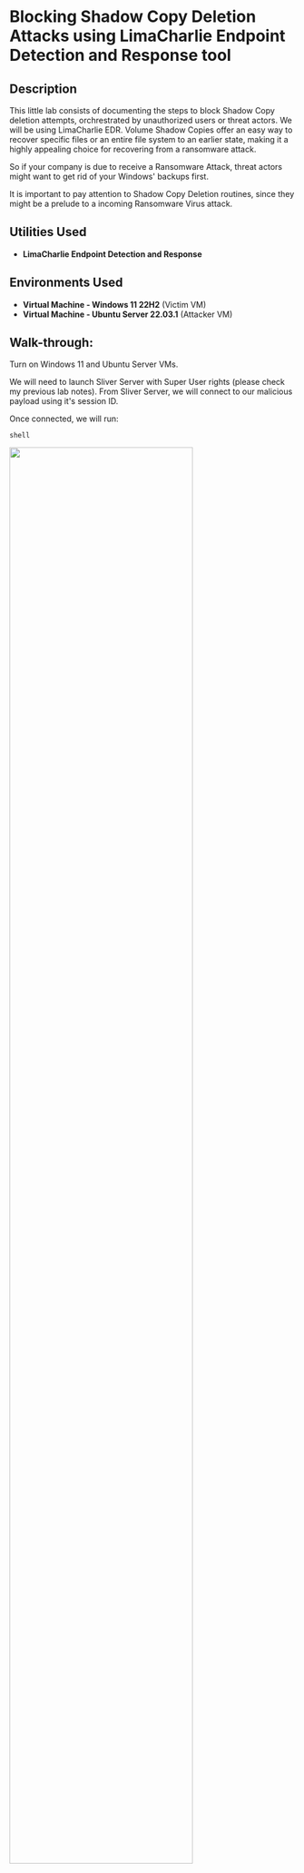 <h1>Blocking Shadow Copy Deletion Attacks using LimaCharlie Endpoint Detection and Response tool</h1>

<h2>Description</h2>
This little lab consists of documenting the steps to block Shadow Copy deletion attempts, orchrestrated by unauthorized users or threat actors. We will be using LimaCharlie EDR.
Volume Shadow Copies offer an easy way to recover specific files or an entire file system to an earlier state, making it a highly appealing choice for recovering from a ransomware attack.

So if your company is due to receive a Ransomware Attack, threat actors might want to get rid of your Windows' backups first.

It is important to pay attention to Shadow Copy Deletion routines, since they might be a prelude to a incoming Ransomware Virus attack.
<br />

<h2>Utilities Used</h2>

- <b>LimaCharlie Endpoint Detection and Response</b> 

<h2>Environments Used </h2>

- <b>Virtual Machine - Windows 11 22H2</b> (Victim VM) 
- <b>Virtual Machine - Ubuntu Server 22.03.1</b> (Attacker VM)

<h2>Walk-through:</h2>

Turn on Windows 11 and Ubuntu Server VMs.

We will need to launch Sliver Server with Super User rights (please check my previous lab notes).
From Sliver Server, we will connect to our malicious payload using it's session ID.

Once connected, we will run:
```
shell
```
<img src="https://imgur.com/dSx4DHH.png" height="80%" width="80%"/>

There will be a warning about this being bad for Operations Security, we will answer Yes and hit Enter.
Now we are ready to launch any command we like from Powershell with Administrator's Rights.

We will then run the command that tells Windows to nuke it's Shadow Copies of files and folders:
```
vssadmin delete shadows /all
```
The command may fail to do so, but we just want to make some noise, to generate Telemetry data for our LimaCharlie Sensor.

Now if we go back to our EDR's organization named Home-Lab-PTY, and head over to detections; it should be raising the flag for a Shadow Copies Deletion Command being executed.

<img src="https://imgur.com/DrDt5gC.png" height="80%" width="80%"/>
It even tells us, it's coming from a Powershell prompt.

OK, now let's click on "View Event Timeline", this will take us to our timeline tab, and from there we can build a Detection and Response Rule for this event.

<img src="https://imgur.com/3ynooXM.png" height="60%" width="60%"/>

<img src="https://imgur.com/nButIix.png" height="60%" width="60%"/>


**** Crafting the Response Rule

Here we are going to use the default generated Detection rule, for the response part, I will use this:
```
- action: report
  name: VSS-KILL-SWITCH
- action: task
  command:
    - deny_tree
    - <<routing/parent>>
```
This defines an action named "VSS-KILL-SWITCH" of type report. When a condition is met, it will generate a report with this name.
And a task action that involves denying access to a directory structure (deny_tree) with a placeholder for the parent routing information.

<img src="https://imgur.com/qwq252u.png" height="60%" width="60%"/>

Hit Save Rule.

For a Reference visit: [Sensor Commands](https://docs.limacharlie.io/docs/sensors-sensor-commands#deny_tree "LimaCharlie Documentation - deny_tree")

#### Done
This will prevent future Command and Control Attacks (C2) , who target Windows' Shadow Copies.

Test your rule by re running the command from Sliver-Server (using your Ubuntu Linux Server VM).
```
vssadmin delete shadows /all
```

END

raul@pinedo.xyz

<!--
 ```diff
- text in red
+ text in green
! text in orange
# text in gray
@@ text in purple (and bold)@@
```
--!>
